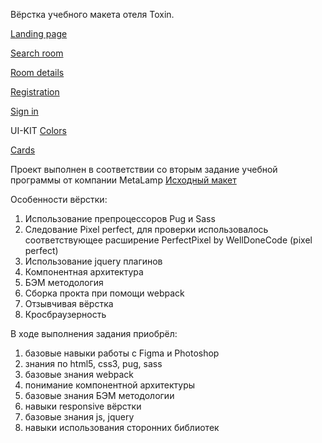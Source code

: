 Вёрстка учебного макета отеля Toxin.

[Landing page](https://naibloaka.github.io/Toxin-Landing-page/)

[Search room](https://naibloaka.github.io/Toxin-Landing-page/search-room-page.html)

[Room details](https://naibloaka.github.io/Toxin-Landing-page/room-details-page.html)

[Registration](https://naibloaka.github.io/Toxin-Landing-page/registration-page.html)

[Sign in](https://naibloaka.github.io/Toxin-Landing-page/singin-page.html)

UI-KIT
[Colors](https://naibloaka.github.io/Toxin-Landing-page/colors.html)

[Cards]()

Проект выполнен в соответствии со вторым задание учебной программы от компании MetaLamp
[Исходный макет](https://www.figma.com/file/MumYcKVk9RkKZEG6dR5E3A/FSD-frontend-education-program.-The-2nd-task?node-id=0%3A1)

Особенности вёрстки:
1) Использование препроцессоров Pug и Sass
2) Следование Pixel perfect, для проверки использовалось соответствующее расширение PerfectPixel by WellDoneCode (pixel perfect)
3) Использование jquery плагинов
4) Компонентная архитектура 
5) БЭМ методология
6) Сборка прокта при помощи webpack
7) Отзывчивая вёрстка
8) Кросбраузерность

В ходе выполнения задания приобрёл:
1) базовые навыки работы с Figma и Photoshop
2) знания по html5, css3, pug, sass
3) базовые знания webpack
4) понимание компонентной архитектуры
5) базовые знания БЭМ методологии
6) навыки responsive вёрстки
7) базовые знания js, jquery
8) навыки использования сторонних библиотек
